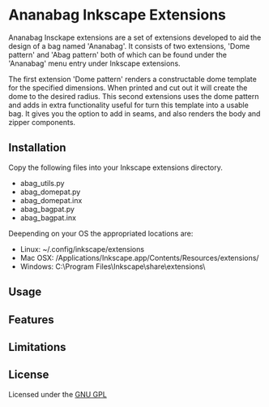 Ananabag Inkscape Extensions
============================

Ananabag Insckape extensions are a set of extensions developed to aid the design
of a bag named 'Ananabag'. It consists of two extensions, 'Dome pattern' and
'Abag pattern' both of which can be found under the 'Ananabag' menu entry under
Inkscape extensions. 

The first extension 'Dome pattern' renders a constructable dome template for the
specified dimensions. When printed and cut out it will create the dome to the
desired radius. This second extensions uses the dome pattern and adds in extra
functionality useful for turn this template into a usable bag. It gives you the
option to add in seams, and also renders the body and zipper components.   

## Installation

Copy the following files into your Inkscape extensions directory.

* abag_utils.py
* abag_domepat.py
* abag_domepat.inx
* abag_bagpat.py
* abag_bagpat.inx

Deepending on your OS the appropriated locations are:

* Linux: ~/.config/inkscape/extensions
* Mac OSX: /Applications/Inkscape.app/Contents/Resources/extensions/
* Windows: C:\Program Files\Inkscape\share\extensions\

## Usage


## Features


## Limitations

## License

Licensed under the [GNU GPL](http://www.gnu.org/licenses/gpl-3.0-standalone.html)
